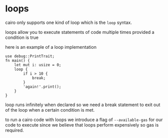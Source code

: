 # loops

cairo only supports one kind of loop which is the `loop` syntax.

loops allow you to execute statements of code multiple times provided a condition is true

here is an example of a loop implementation

```
use debug::PrintTrait;
fn main() {
    let mut i: usize = 0;
    loop {
        if i > 10 {
            break;
        }
        'again!'.print();
    }
}
```

loop runs infinitely when declared so we need a break statement to exit out of the loop when a certain condition is met.

to run a cairo code with loops we introduce a flag of `--available-gas` for our code to execute since we believe that loops perform expensively so gas is required.
